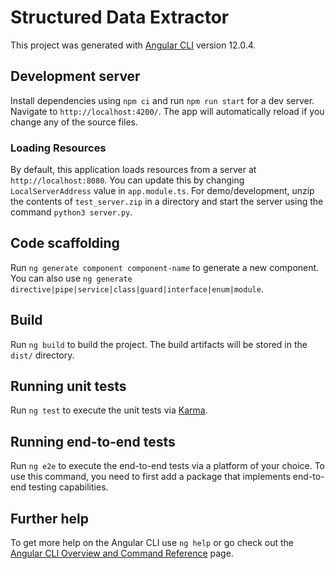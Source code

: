 # Structured Data Extractor

This project was generated with [Angular CLI](https://github.com/angular/angular-cli) version 12.0.4.

## Development server

Install dependencies using `npm ci` and run `npm run start` for a dev server. Navigate to `http://localhost:4200/`. The app will automatically reload if you change any of the source files.

### Loading Resources
By default, this application loads resources from a server at `http://localhost:8080`. You can update this by changing `LocalServerAddress` value in `app.module.ts`. For demo/development, unzip the contents of `test_server.zip` in a directory and start the server using the command `python3 server.py`.

## Code scaffolding

Run `ng generate component component-name` to generate a new component. You can also use `ng generate directive|pipe|service|class|guard|interface|enum|module`.

## Build

Run `ng build` to build the project. The build artifacts will be stored in the `dist/` directory.

## Running unit tests

Run `ng test` to execute the unit tests via [Karma](https://karma-runner.github.io).

## Running end-to-end tests

Run `ng e2e` to execute the end-to-end tests via a platform of your choice. To use this command, you need to first add a package that implements end-to-end testing capabilities.

## Further help

To get more help on the Angular CLI use `ng help` or go check out the [Angular CLI Overview and Command Reference](https://angular.io/cli) page.
